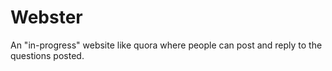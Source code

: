 # Webster
An "in-progress" website like quora where people can post and reply to the questions posted.
